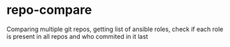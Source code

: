 # repo-compare
Comparing multiple git repos, getting list of ansible roles, check if each role is present in all repos and who commited in it last
